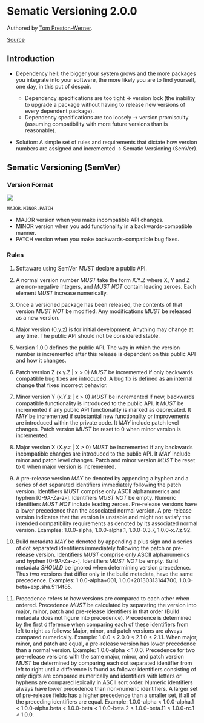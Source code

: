 # Sematic Versioning 2.0.0

Authored by [Tom Preston-Werner](http://tom.preston-werner.com/).

[Source](https://semver.org/)

## Introduction

* Dependency hell: the bigger your system grows and the more packages you integrate into your software, the more likely you are to find yourself, one day, in this put of despair.
  * Dependency specifications are too tight -> version lock (the inability to upgrade a package without having to release new versions of every dependent package).
  * Dependency specifications are too loosely -> version promiscuity (assuming compatibility with more future versions than is reasonable).

* Solution: A simple set of rules and requirements that dictate how version numbers are assigned and incremented -> Sematic Versioning (SemVer).

## Sematic Versioning (SemVer)

### Version Format

![](https://cdncontribute.geeksforgeeks.org/wp-content/uploads/semver.png)

```
MAJOR.MINOR.PATCH
```

* MAJOR version when you make incompatible API changes.
* MINOR version when you add functionality in a backwards-compatible manner.
* PATCH version when you make backwards-compatible bug fixes.

### Rules

1. Softaware using SemVer *MUST* declare a public API.

2. A normal version number *MUST* take the form X.Y.Z where X, Y and Z are non-negative integers, and *MUST NOT* contain leading zeroes. Each element *MUST* increase numerically.

3. Once a versioned package has been released, the contents of that version *MUST NOT* be modified. Any modifications *MUST* be released as a new version.

4. Major version (0.y.z) is for initial development. Anything may change at any time. The public API should not be considered stable.

5. Version 1.0.0 defines the public API. The way in which the version number is incremented after this release is dependent on this public API and how it changes.

6. Patch version Z (x.y.Z | x > 0) *MUST* be incremented if only backwards compatible bug fixes are introduced. A bug fix is defined as an internal change that fixes incorrect behavior.

7. Minor version Y (x.Y.z | x > 0) *MUST* be incremented if new, backwards compatible functionality is introduced to the public API. It *MUST* be incremented if any public API functionality is marked as deprecated. It *MAY* be incremented if substantial new functionality or improvements are introduced within the private code. It *MAY* include patch level changes. Patch version *MUST* be reset to 0 when minor version is incremented.

8. Major version X (X.y.z | X > 0) *MUST* be incremented if any backwards incompatible changes are introduced to the public API. It *MAY* include minor and patch level changes. Patch and minor version *MUST* be reset to 0 when major version is incremented.

9. A pre-release version *MAY* be denoted by appending a hyphen and a series of dot separated identifiers immediately following the patch version. Identifiers *MUST* comprise only ASCII alphanumerics and hyphen [0-9A-Za-z-]. Identifiers *MUST NOT* be empty. Numeric identifiers *MUST NOT* include leading zeroes. Pre-release versions have a lower precedence than the associated normal version. A pre-release version indicates that the version is unstable and might not satisfy the intended compatibility requirements as denoted by its associated normal version. Examples: 1.0.0-alpha, 1.0.0-alpha.1, 1.0.0-0.3.7, 1.0.0-x.7.z.92.

10. Build metadata *MAY* be denoted by appending a plus sign and a series of dot separated identifiers immediately following the patch or pre-release version. Identifiers *MUST* comprise only ASCII alphanumerics and hyphen [0-9A-Za-z-]. Identifiers *MUST NOT* be empty. Build metadata *SHOULD* be ignored when determining version precedence. Thus two versions that differ only in the build metadata, have the same precedence. Examples: 1.0.0-alpha+001, 1.0.0+20130313144700, 1.0.0-beta+exp.sha.5114f85.

11. Precedence refers to how versions are compared to each other when ordered. Precedence *MUST* be calculated by separating the version into major, minor, patch and pre-release identifiers in that order (Build metadata does not figure into precedence). Precedence is determined by the first difference when comparing each of these identifiers from left to right as follows: Major, minor, and patch versions are always compared numerically. Example: 1.0.0 < 2.0.0 < 2.1.0 < 2.1.1. When major, minor, and patch are equal, a pre-release version has lower precedence than a normal version. Example: 1.0.0-alpha < 1.0.0. Precedence for two pre-release versions with the same major, minor, and patch version *MUST* be determined by comparing each dot separated identifier from left to right until a difference is found as follows: identifiers consisting of only digits are compared numerically and identifiers with letters or hyphens are compared lexically in ASCII sort order. Numeric identifiers always have lower precedence than non-numeric identifiers. A larger set of pre-release fields has a higher precedence than a smaller set, if all of the preceding identifiers are equal. Example: 1.0.0-alpha < 1.0.0-alpha.1 < 1.0.0-alpha.beta < 1.0.0-beta < 1.0.0-beta.2 < 1.0.0-beta.11 < 1.0.0-rc.1 < 1.0.0.
